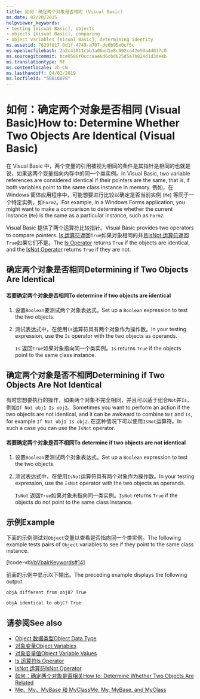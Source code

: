 ```yaml
---
title: 如何：确定两个对象是否相同 (Visual Basic)
ms.date: 07/20/2015
helpviewer_keywords:
- testing [Visual Basic], objects
- objects [Visual Basic], comparing
- object variables [Visual Basic], determining identity
ms.assetid: 7829f817-0d1f-4749-a707-de0b95e0cf5c
ms.openlocfilehash: 2b2c43811cbb3a06ed1e8c092ca42e50a4d037c0
ms.sourcegitcommit: bce0586f0cccaae6d6cbd625d5a7b824d1d3de4b
ms.translationtype: MT
ms.contentlocale: zh-CN
ms.lasthandoff: 04/02/2019
ms.locfileid: "58816078"
---
```

# <a name="how-to-determine-whether-two-objects-are-identical-visual-basic"></a><span data-ttu-id="0645a-102">如何：确定两个对象是否相同 (Visual Basic)</span><span class="sxs-lookup"><span data-stu-id="0645a-102">How to: Determine Whether Two Objects Are Identical (Visual Basic)</span></span>
<span data-ttu-id="0645a-103">在 Visual Basic 中，两个变量的引用被视为相同的条件是其指针是相同的也就是说，如果这两个变量指向内存中的同一个类实例。</span><span class="sxs-lookup"><span data-stu-id="0645a-103">In Visual Basic, two variable references are considered identical if their pointers are the same, that is, if both variables point to the same class instance in memory.</span></span> <span data-ttu-id="0645a-104">例如，在 Windows 窗体应用程序中，可能想要进行比较以确定是否当前实例 (`Me`) 等同于一个特定实例，如`Form2`。</span><span class="sxs-lookup"><span data-stu-id="0645a-104">For example, in a Windows Forms application, you might want to make a comparison to determine whether the current instance (`Me`) is the same as a particular instance, such as `Form2`.</span></span>  
  
 <span data-ttu-id="0645a-105">Visual Basic 提供了两个运算符比较指针。</span><span class="sxs-lookup"><span data-stu-id="0645a-105">Visual Basic provides two operators to compare pointers.</span></span> <span data-ttu-id="0645a-106">[Is 运算符](../../../../visual-basic/language-reference/operators/is-operator.md)返回`True`如果对象相同的并且[IsNot 运算符](../../../../visual-basic/language-reference/operators/isnot-operator.md)返回`True`如果它们不是。</span><span class="sxs-lookup"><span data-stu-id="0645a-106">The [Is Operator](../../../../visual-basic/language-reference/operators/is-operator.md) returns `True` if the objects are identical, and the [IsNot Operator](../../../../visual-basic/language-reference/operators/isnot-operator.md) returns `True` if they are not.</span></span>  
  
## <a name="determining-if-two-objects-are-identical"></a><span data-ttu-id="0645a-107">确定两个对象是否相同</span><span class="sxs-lookup"><span data-stu-id="0645a-107">Determining if Two Objects Are Identical</span></span>  
  
#### <a name="to-determine-if-two-objects-are-identical"></a><span data-ttu-id="0645a-108">若要确定两个对象是否相同</span><span class="sxs-lookup"><span data-stu-id="0645a-108">To determine if two objects are identical</span></span>  
  
1.  <span data-ttu-id="0645a-109">设置`Boolean`要测试两个对象表达式。</span><span class="sxs-lookup"><span data-stu-id="0645a-109">Set up a `Boolean` expression to test the two objects.</span></span>  
  
2.  <span data-ttu-id="0645a-110">测试表达式中，在使用`Is`运算符具有两个对象作为操作数。</span><span class="sxs-lookup"><span data-stu-id="0645a-110">In your testing expression, use the `Is` operator with the two objects as operands.</span></span>  
  
     <span data-ttu-id="0645a-111">`Is` 返回`True`如果对象指向同一个类实例。</span><span class="sxs-lookup"><span data-stu-id="0645a-111">`Is` returns `True` if the objects point to the same class instance.</span></span>  
  
## <a name="determining-if-two-objects-are-not-identical"></a><span data-ttu-id="0645a-112">确定两个对象是否不相同</span><span class="sxs-lookup"><span data-stu-id="0645a-112">Determining if Two Objects Are Not Identical</span></span>  
 <span data-ttu-id="0645a-113">有时您想要执行的操作，如果两个对象不完全相同，并且可以适于组合`Not`并`Is`，例如`If Not obj1 Is obj2`。</span><span class="sxs-lookup"><span data-stu-id="0645a-113">Sometimes you want to perform an action if the two objects are not identical, and it can be awkward to combine `Not` and `Is`, for example `If Not obj1 Is obj2`.</span></span> <span data-ttu-id="0645a-114">在这种情况下可以使用`IsNot`运算符。</span><span class="sxs-lookup"><span data-stu-id="0645a-114">In such a case you can use the `IsNot` operator.</span></span>  
  
#### <a name="to-determine-if-two-objects-are-not-identical"></a><span data-ttu-id="0645a-115">若要确定两个对象是否不相同</span><span class="sxs-lookup"><span data-stu-id="0645a-115">To determine if two objects are not identical</span></span>  
  
1.  <span data-ttu-id="0645a-116">设置`Boolean`要测试两个对象表达式。</span><span class="sxs-lookup"><span data-stu-id="0645a-116">Set up a `Boolean` expression to test the two objects.</span></span>  
  
2.  <span data-ttu-id="0645a-117">测试表达式中，在使用`IsNot`运算符具有两个对象作为操作数。</span><span class="sxs-lookup"><span data-stu-id="0645a-117">In your testing expression, use the `IsNot` operator with the two objects as operands.</span></span>  
  
     <span data-ttu-id="0645a-118">`IsNot` 返回`True`如果对象未指向同一类实例。</span><span class="sxs-lookup"><span data-stu-id="0645a-118">`IsNot` returns `True` if the objects do not point to the same class instance.</span></span>  
  
## <a name="example"></a><span data-ttu-id="0645a-119">示例</span><span class="sxs-lookup"><span data-stu-id="0645a-119">Example</span></span>  
 <span data-ttu-id="0645a-120">下面的示例测试对`Object`变量以查看是否指向同一个类实例。</span><span class="sxs-lookup"><span data-stu-id="0645a-120">The following example tests pairs of `Object` variables to see if they point to the same class instance.</span></span>  
  
 [!code-vb[VbVbalrKeywords#14](~/samples/snippets/visualbasic/VS_Snippets_VBCSharp/VbVbalrKeywords/VB/class7.vb#14)]  
  
 <span data-ttu-id="0645a-121">前面的示例中显示以下输出。</span><span class="sxs-lookup"><span data-stu-id="0645a-121">The preceding example displays the following output.</span></span>  
  
 `objA different from objB? True`  
  
 `objA identical to objC? True`  
  
## <a name="see-also"></a><span data-ttu-id="0645a-122">请参阅</span><span class="sxs-lookup"><span data-stu-id="0645a-122">See also</span></span>

- [<span data-ttu-id="0645a-123">Object 数据类型</span><span class="sxs-lookup"><span data-stu-id="0645a-123">Object Data Type</span></span>](../../../../visual-basic/language-reference/data-types/object-data-type.md)
- [<span data-ttu-id="0645a-124">对象变量</span><span class="sxs-lookup"><span data-stu-id="0645a-124">Object Variables</span></span>](../../../../visual-basic/programming-guide/language-features/variables/object-variables.md)
- [<span data-ttu-id="0645a-125">对象变量值</span><span class="sxs-lookup"><span data-stu-id="0645a-125">Object Variable Values</span></span>](../../../../visual-basic/programming-guide/language-features/variables/object-variable-values.md)
- [<span data-ttu-id="0645a-126">Is 运算符</span><span class="sxs-lookup"><span data-stu-id="0645a-126">Is Operator</span></span>](../../../../visual-basic/language-reference/operators/is-operator.md)
- [<span data-ttu-id="0645a-127">IsNot 运算符</span><span class="sxs-lookup"><span data-stu-id="0645a-127">IsNot Operator</span></span>](../../../../visual-basic/language-reference/operators/isnot-operator.md)
- [<span data-ttu-id="0645a-128">如何：确定两个对象是否相关</span><span class="sxs-lookup"><span data-stu-id="0645a-128">How to: Determine Whether Two Objects Are Related</span></span>](../../../../visual-basic/programming-guide/language-features/variables/how-to-determine-whether-two-objects-are-related.md)
- [<span data-ttu-id="0645a-129">Me、My、MyBase 和 MyClass</span><span class="sxs-lookup"><span data-stu-id="0645a-129">Me, My, MyBase, and MyClass</span></span>](../../../../visual-basic/programming-guide/program-structure/me-my-mybase-and-myclass.md)
